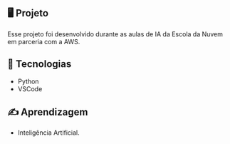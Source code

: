 

## 🖥️ Projeto
Esse projeto foi desenvolvido durante as aulas de IA da Escola da Nuvem em parceria com a AWS.

## 🚀 Tecnologias

- Python
- VSCode

## ✍️ Aprendizagem

* Inteligência Artificial.

